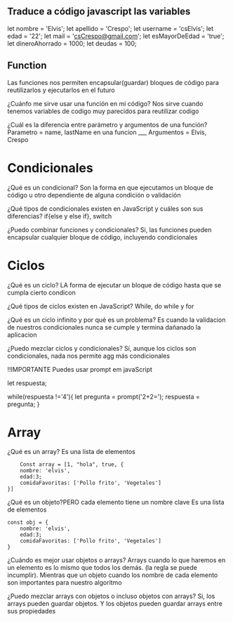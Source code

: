 Traduce a código javascript las variables
-
let nombre = 'Elvis';
let apellido = 'Crespo';
let username = 'csElvis';
let edad = '22';
let mail = 'csCrespo@gmail.com';
let esMayorDeEdad = 'true';
let dineroAhorrado = 1000;
let deudas = 100;

## Function
Las funciones nos permiten encapsular(guardar) bloques de código para
reutilizarlos y ejecutarlos en el futuro 

¿Cuánfo me sirve usar una función en mi código?
Nos sirve cuando tenemos variables de codigo muy parecidos para reutilizar codigo

¿Cuál es la diferencia entre parámetro y argumentos de una función?
Parametro = name, lastName en una funcion ___ Argumentos = Elvis, Crespo

# Condicionales
¿Qué es un condicional?
Son la forma en que ejecutamos un bloque de código u otro dependiente de alguna
condición o validación

¿Qué tipos de condicionales existen en JavaScript y cuáles son sus diferencias?
if{else y else if}, switch

¿Puedo combinar funciones y condicionales?
Si, las funciones pueden encapsular cualquier bloque de código, incluyendo condicionales

# Ciclos
¿Qué es un ciclo?
LA forma de ejecutar un bloque de código hasta que se cumpla cierto condicon

¿Qué tipos de ciclos existen en JavaScript?
While, do while y for

¿Qué es un ciclo infinito y por qué es un problema?
Es cuando la validacion de nuestros condicionales nunca se cumple y termina dañanado la 
aplicacion

¿Puedo mezclar ciclos y condicionales?
Sí, aunque los ciclos son condicionales, nada nos permite agg más condicionales

!!IMPORTANTE
Puedes usar prompt em javaScript


let respuesta;

while(respuesta !='4'){
    let pregunta = prompt('2+2=');
    respuesta = pregunta;
}

# Array
¿Qué es un array?
Es una lista de elementos

```
    Const array = [1, "hola", true, {
    nombre: 'elvis',
    edad:3;
    comidaFavoritas: ['Pollo frito', 'Vegetales']
}]
```

¿Qué es un objeto?PERO cada elemento tiene un nombre clave
Es una lista de elementos 

```
const obj = {
    nombre: 'elvis',
    edad:3;
    comidaFavoritas: ['Pollo frito', 'Vegetales']
}
```

¿Cuándo es mejor usar objetos o arrays?
Arrays cuando lo que haremos en un elemento es lo mismo que todos los demás.
(la regla se puede incumplir). Mientras que un objeto cuando los nombre
de cada elemento son importantes para nuestro algoritmo

¿Puedo mezclar arrays con objetos o incluso objetos con arrays?
Si, los arrays pueden guardar objetos. Y los objetos pueden guardar arrays entre
sus propiedades
